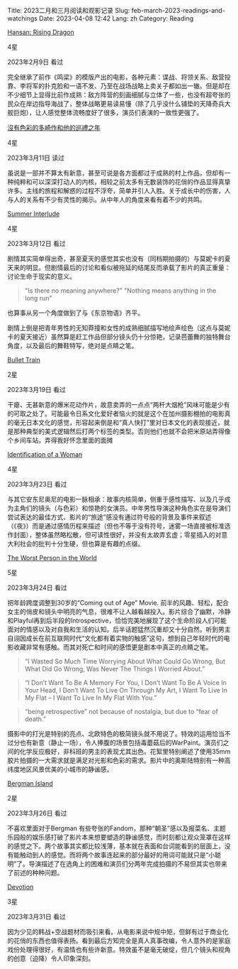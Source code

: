 Title: 2023二月和三月阅读和观影记录
Slug: feb-march-2023-readings-and-watchings
Date: 2023-04-08 12:42
Lang: zh
Category: Reading

[Hansan: Rising Dragon](https://movie.douban.com/subject/26279170/)

4星

2023年2月9日 看过

完全继承了前作《鸣梁》的模版产出的电影，各种元素：谍战、将领关系、敌营投靠、李将军的扑克脸和一语不发、乃至在战场战略上卖关子都如出一辙。但是却在不少细节上显得比前作成熟：敌方阵营的刻画细腻与立体了一些，也没有超夸张的民众在岸边指导海战了，整体战略更易读易懂（除了几乎没什么铺垫的天降奇兵大舰巨炮），让人感觉整体流畅度好了很多，演员们表演的一致性更强了。


[沒有色彩的多崎作和他的巡禮之年](https://book.douban.com/subject/25401735/)

4星

2023年3月11日 读过

虽说是一部并不算太有新意，甚至可说是各方面都过于成熟的村上作品，但却有一种纯粹和可以深深打动人的内核，相较之前太多有无数装饰的花俏的作品显得真挚许多。主线的旅程和解惑的过程不浮夸，简单并引人入胜。关于成长中的伤害，人与人的关系有不少有灵性的揭示。从中年人的角度来看有着不少的共鸣。


[Summer Interlude](https://movie.douban.com/subject/1295389/)

4星

2023年3月12日 看过

剧情其实简单得出奇，甚至夏天的感觉其实也没有（同档期拍摄的）与莫妮卡的夏天来的明显。但剧情最后的讨论和看似被拖延的结尾反而承载了影片的真正重量：讨论生命于现实的意义。

>"Is there no meaning anywhere?"
>"Nothing means anything in the long run"

也算事从另一个角度做到了与《东京物语》齐平。

剧情上倒是把青年男性的无知莽撞和女性的成熟细腻描写地绘声绘色（这点与莫妮卡的夏天接近）虽然算是赶工作品但部分镜头仍十分惊艳，记录芭蕾舞的独特舞台角度，以及最后的舞鞋特写，绝对是点睛之笔。



[Bullet Train](https://movie.douban.com/subject/35118954/)

2星

2023年3月19日 看过

干瘪、无甚新意的爆米花动作片，故意卖弄的一点点“两杆大烟枪”风味可能是少有的可取之处了。可能最令日系文化爱好者恼火的就是这个在加州摄影棚拍的电影真的毫无日本文化的感觉，形容起来倒是和“真人快打”里对日本文化的表现接近，就是那种典型的美式逻辑然后打两个标签的类型。否则他们也就不会把米原站弄得像个乡间车站，弄得我好怀念里面的面摊



[Identification of a Woman](https://movie.douban.com/subject/1358418/)

4星

2023年3月23日 看过

与其它安东尼奥尼的电影一脉相承：故事内核简单，侧重于感性描写、以及几乎成为主角们的镜头（与色彩）和惊艳的女演员。中年男性导演这种角色实在是导演们尝试表达的最佳方式、影片的“旅途”感没有通过符号般的背景及事件来叙述（《夜》）而是通过感情历程来描述（但也不等于没有符号，迷雾一场直接被标准选作封面），整体虽然略松散，但可读性很好，并没有太故弄玄虚；零星插入的对意大利社会的批判十分生硬，但也算是有趣的点缀。



[The Worst Person in the World](https://movie.douban.com/subject/34447553/)

5星

2023年3月24日 看过

把年龄跨度调整到30岁的“Coming out of Age” Movie. 前半的风趣、轻松，配合女主的俏皮和镜头中明亮的气息，很难不让人越看越投入。影片综合了幽默，冷静和Playful再到后半段的Introspective，恰恰完美地展现了这个生命阶段人们可能面对的情感以及对自我和生活的认知。后半话题猛然沉重却又十分自然。听到男主自诩因成长在前互联网时代“文化都有着实物的触感”这句，想到自己年轻时代的电影收藏非常有感触。而其对死亡和时间的感悟更是剧本中真正的点睛之笔。

> “I Wasted So Much Time Worrying About What Could Go Wrong, But What Did Go Wrong, Was Never The Things I Worried About.”

> “I Don’t Want To Be A Memory For You, I Don’t Want To Be A Voice In Your Head, I Don’t Want To Live On Through My Art, I Want To Live In My Flat – I Want To Live In My Flat With You.”

> “being retrospective” not because of nostalgia, but due to “fear of death.”

摄影中的打光是特别的亮点、北欧特色的极简镜头就不用说了。特效的运用恰当不过分也有新意（静止一场），令人捧腹的场景包括毒蘑菇后的WarPaint。演员们之间的化学反应极好，非科班的男主的表现尤其出色。花絮里特别阐述了使用35mm胶片拍摄的一大需求就是满足对光影和色彩的需求。影片中的奥斯陆特别有一种高纬度地区风景优美的小城市的静谧感。


[Bergman Island](https://movie.douban.com/subject/26867808/)

2星

2023年3月26日 看过

不喜欢里面对于Bergman 有些夸张的Fandom，那种“朝圣”感以及报菜名、主题乐园般的娱乐感打破了影片本来想要塑造的静谧感觉，而时刻都让观众笼罩在这样的感觉之下。两个故事其实都比较浅薄，基本就在表面和台词能看到的层面上，没有能触动到人的感觉。而将两个故事连起来的部分最好的用词可能就只是“小聪明”了。导演描述了在选角上的困难和演员们分两年完成拍摄的不易但其实也带来了前述的种种问题。


[Devotion](https://movie.douban.com/subject/30163678/)

3星

2023年3月31日 看过

因为少见的韩战+空战题材而吸引来看。从电影来说中规中矩，但鲜有过于商业化的花俏的东西也值得表扬。看到最后方知完全是真人真事改编，令人意外的是家庭戏份处理得很好，有温情也有些许新意。特效虽不是毫无破绽，但几个镜头和视角的创意（迫降）令人印象深刻。